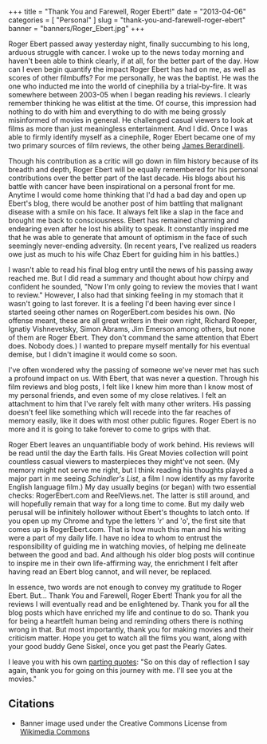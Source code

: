 +++
title = "Thank You and Farewell, Roger Ebert!"
date = "2013-04-06"
categories = [
  "Personal"
]
slug = "thank-you-and-farewell-roger-ebert"
banner = "banners/Roger_Ebert.jpg"
+++

Roger Ebert passed away yesterday night, finally succumbing to his long, arduous struggle with cancer. I woke up to the news today morning and haven't been able to think clearly, if at all, for the better part of the day. How can I even begin quantify the impact Roger Ebert has had on me, as well as scores of other filmbuffs? For me personally, he was the baptist. He was the one who inducted me into the world of cinephilia by a trial-by-fire. It was somewhere between 2003-05 when I began reading his reviews. I clearly remember thinking he was elitist at the time. Of course, this impression had nothing to do with him and everything to do with me being grossly misinformed of movies in general. He challenged casual viewers to look at films as more than just meaningless entertainment. And I did. Once I was able to firmly identify myself as a cinephile, Roger Ebert became one of my two primary sources of film reviews, the other being [James Berardinelli](http://www.reelviews.net/reelthoughts.php?identifier=712).

Though his contribution as a critic will go down in film history because of its breadth and depth, Roger Ebert will be equally remembered for his personal contributions over the better part of the last decade. His blogs about his battle with cancer have been inspirational on a personal front for me. Anytime I would come home thinking that I'd had a bad day and open up Ebert's blog, there would be another post of him battling that malignant disease with a smile on his face. It always felt like a slap in the face and brought me back to consciousness. Ebert has remained charming and endearing even after he lost his ability to speak. It constantly inspired me that he was able to generate that amount of optimism in the face of such seemingly never-ending adversity. (In recent years, I've realized us readers owe just as much to his wife Chaz Ebert for guiding him in his battles.)

I wasn't able to read his final blog entry until the news of his passing away reached me. But I did read a summary and thought about how chirpy and confident he sounded, "Now I'm only going to review the movies that I want to review." However, I also had that sinking feeling in my stomach that it wasn't going to last forever. It is a feeling I'd been having ever since I started seeing other names on RogerEbert.com besides his own. (No offense meant, these are all great writers in their own right, Richard Roeper, Ignatiy Vishnevetsky, Simon Abrams, Jim Emerson among others, but none of them are Roger Ebert. They don't command the same attention that Ebert does. Nobody does.) I wanted to prepare myself mentally for his eventual demise, but I didn't imagine it would come so soon.

I've often wondered why the passing of someone we've never met has such a profound impact on us. With Ebert, that was never a question. Through his film reviews and blog posts, I felt like I knew him more than I know most of my personal friends, and even some of my close relatives. I felt an attachment to him that I've rarely felt with many other writers. His passing doesn't feel like something which will recede into the far reaches of memory easily, like it does with most other public figures. Roger Ebert is no more and it is going to take forever to come to grips with that.

Roger Ebert leaves an unquantifiable body of work behind. His reviews will be read until the day the Earth falls. His Great Movies collection will point countless casual viewers to masterpieces they might've not seen. (My memory might not serve me right, but I think reading his thoughts played a major part in me seeing _Schindler's List_, a film I now identify as my favorite English language film.) My day usually begins (or began) with two essential checks: RogerEbert.com and ReelViews.net. The latter is still around, and will hopefully remain that way for a long time to come. But my daily web perusal will be infinitely hollower without Ebert's thoughts to latch onto. If you open up my Chrome and type the letters 'r' and 'o', the first site that comes up is RogerEbert.com. That is how much this man and his writing were a part of my daily life. I have no idea to whom to entrust the responsibility of guiding me in watching movies, of helping me delineate between the good and bad. And although his older blog posts will continue to inspire me in their own life-affirming way, the enrichment I felt after having read an Ebert blog cannot, and will never, be replaced.

In essence, two words are not enough to convey my gratitude to Roger Ebert. But... Thank You and Farewell, Roger Ebert! Thank you for all the reviews I will eventually read and be enlightened by. Thank you for all the blog posts which have enriched my life and continue to do so. Thank you for being a heartfelt human being and reminding others there is nothing wrong in that. But most importantly, thank you for making movies and their criticism matter. Hope you get to watch all the films you want, along with your good buddy Gene Siskel, once you get past the Pearly Gates.

I leave you with his own [parting quotes](http://blogs.suntimes.com/ebert/2013/04/a_leave_of_presense.html): "So on this day of reflection I say again, thank you for going on this journey with me. I'll see you at the movies."

Citations
---------
- Banner image used under the Creative Commons License from [Wikimedia Commons](https://upload.wikimedia.org/wikipedia/commons/3/3a/Roger_Ebert_cropped.jpg)

